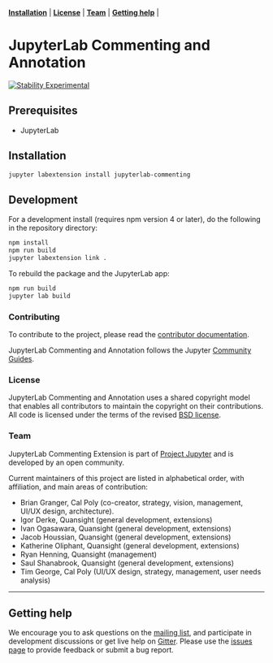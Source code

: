 **[Installation](#installation)** |
**[License](#license)** |
**[Team](#team)** |
**[Getting help](#getting-help)** |

# JupyterLab Commenting and Annotation
[![Stability Experimental](https://img.shields.io/badge/stability-experimental-red.svg)](https://img.shields.io/badge/stability-experimental-red.svg)


## Prerequisites

* JupyterLab

## Installation

```bash
jupyter labextension install jupyterlab-commenting
```

## Development

For a development install (requires npm version 4 or later), do the following in the repository directory:

```bash
npm install
npm run build
jupyter labextension link .
```

To rebuild the package and the JupyterLab app:

```bash
npm run build
jupyter lab build
```

### Contributing

To contribute to the project, please read the [contributor documentation](CONTRIBUTING.md).

JupyterLab Commenting and Annotation follows the Jupyter [Community Guides](https://jupyter.readthedocs.io/en/latest/community/content-community.html).


### License

JupyterLab Commenting and Annotation uses a shared copyright model that enables all contributors to maintain the
copyright on their contributions. All code is licensed under the terms of the revised [BSD license](LICENSE).

### Team

JupyterLab Commenting Extension is part of [Project Jupyter](http://jupyter.org/) and is developed by an open community.

Current maintainers of this project are listed in alphabetical order, with affiliation, and main areas of contribution:

- Brian Granger, Cal Poly (co-creator, strategy, vision, management, UI/UX design,
  architecture).
- Igor Derke, Quansight (general development, extensions)
- Ivan Ogasawara, Quansight (general development, extensions)
- Jacob Houssian, Quansight (general development, extensions)
- Katherine Oliphant, Quansight (general development, extensions)
- Ryan Henning, Quansight (management)
- Saul Shanabrook, Quansight (general development, extensions)
- Tim George, Cal Poly (UI/UX design, strategy, management, user needs analysis)

---

## Getting help

We encourage you to ask questions on the [mailing list](https://groups.google.com/forum/#!forum/jupyter),
and participate in development discussions or get live help on [Gitter](https://gitter.im/jupyterlab/jupyterlab). Please use the [issues page](https://github.com/jupyterlab/jupyterlab/issues) to provide feedback or submit a bug report.
